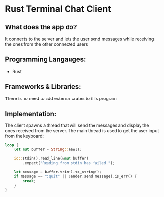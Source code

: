 # Rust Terminal Chat Client

## What does the app do?
It connects to the server and lets the user send messages while receiving the ones from the other connected users

## Programming Langauges:
- Rust

## Frameworks & Libraries:
There is no need to add external crates to this program

## Implementation:
The client spawns a thread that will send the messages and display the ones received from the server.
The main thread is used to get the user input from the keyboard:
```rust
loop {
    let mut buffer = String::new();

    io::stdin().read_line(&mut buffer)
        .expect("Reading from stdin has failed.");

    let message = buffer.trim().to_string();
    if message == ":quit" || sender.send(message).is_err() {
        break;
    }
}
```